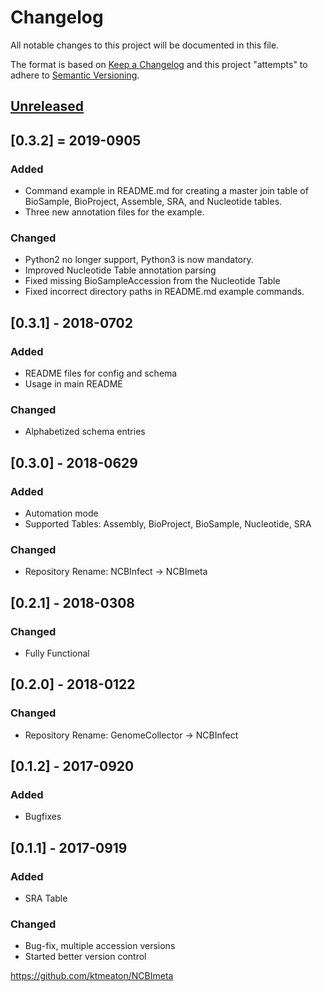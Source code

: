 # Changelog
All notable changes to this project will be documented in this file.

The format is based on [Keep a Changelog](http://keepachangelog.com/en/1.0.0/)
and this project "attempts" to adhere to [Semantic Versioning](http://semver.org/spec/v2.0.0.html).

## [Unreleased]

## [0.3.2] = 2019-0905
### Added
- Command example in README.md for creating a master join table of BioSample, BioProject, Assemble, SRA, and Nucleotide tables.
- Three new annotation files for the example.

### Changed
- Python2 no longer support, Python3 is now mandatory.
- Improved Nucleotide Table annotation parsing
- Fixed missing BioSampleAccession from the Nucleotide Table
- Fixed incorrect directory paths in README.md example commands.

## [0.3.1] - 2018-0702
### Added  
- README files for config and schema
- Usage in main README

### Changed
- Alphabetized schema entries

## [0.3.0] - 2018-0629
### Added
- Automation mode
- Supported Tables: Assembly, BioProject, BioSample, Nucleotide, SRA

### Changed
- Repository Rename: NCBInfect -> NCBImeta

## [0.2.1] - 2018-0308

### Changed
- Fully Functional

## [0.2.0] - 2018-0122
### Changed
- Repository Rename: GenomeCollector -> NCBInfect

## [0.1.2] - 2017-0920
### Added
- Bugfixes

## [0.1.1] - 2017-0919
### Added
- SRA Table

### Changed
- Bug-fix, multiple accession versions
- Started better version control

https://github.com/ktmeaton/NCBImeta

[Unreleased]: https://github.com/ktmeaton/NCBImeta/compare/dev...HEAD
